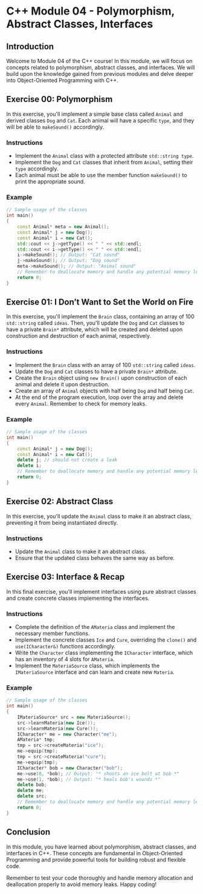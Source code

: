 # C++ Module 04 - Polymorphism, Abstract Classes, Interfaces

## Introduction
Welcome to Module 04 of the C++ course! In this module, we will focus on concepts related to polymorphism, abstract classes, and interfaces. We will build upon the knowledge gained from previous modules and delve deeper into Object-Oriented Programming with C++.

## Exercise 00: Polymorphism
In this exercise, you'll implement a simple base class called `Animal` and derived classes `Dog` and `Cat`. Each animal will have a specific `type`, and they will be able to `makeSound()` accordingly.

### Instructions
- Implement the `Animal` class with a protected attribute `std::string type`.
- Implement the `Dog` and `Cat` classes that inherit from `Animal`, setting their `type` accordingly.
- Each animal must be able to use the member function `makeSound()` to print the appropriate sound.

### Example
```cpp
// Sample usage of the classes
int main()
{
    const Animal* meta = new Animal();
    const Animal* j = new Dog();
    const Animal* i = new Cat();
    std::cout << j->getType() << " " << std::endl;
    std::cout << i->getType() << " " << std::endl;
    i->makeSound(); // Output: "Cat sound"
    j->makeSound(); // Output: "Dog sound"
    meta->makeSound(); // Output: "Animal sound"
    // Remember to deallocate memory and handle any potential memory leaks.
    return 0;
}
```

## Exercise 01: I Don’t Want to Set the World on Fire
In this exercise, you'll implement the `Brain` class, containing an array of 100 `std::string` called `ideas`. Then, you'll update the `Dog` and `Cat` classes to have a private `Brain*` attribute, which will be created and deleted upon construction and destruction of each animal, respectively.

### Instructions
- Implement the `Brain` class with an array of 100 `std::string` called `ideas`.
- Update the `Dog` and `Cat` classes to have a private `Brain*` attribute.
- Create the `Brain` object using `new Brain()` upon construction of each animal and delete it upon destruction.
- Create an array of `Animal` objects with half being `Dog` and half being `Cat`.
- At the end of the program execution, loop over the array and delete every `Animal`. Remember to check for memory leaks.

### Example
```cpp
// Sample usage of the classes
int main()
{
    const Animal* j = new Dog();
    const Animal* i = new Cat();
    delete j; // should not create a leak
    delete i;
    // Remember to deallocate memory and handle any potential memory leaks.
    return 0;
}
```

## Exercise 02: Abstract Class
In this exercise, you'll update the `Animal` class to make it an abstract class, preventing it from being instantiated directly.

### Instructions
- Update the `Animal` class to make it an abstract class.
- Ensure that the updated class behaves the same way as before.

## Exercise 03: Interface & Recap
In this final exercise, you'll implement interfaces using pure abstract classes and create concrete classes implementing the interfaces.

### Instructions
- Complete the definition of the `AMateria` class and implement the necessary member functions.
- Implement the concrete classes `Ice` and `Cure`, overriding the `clone()` and `use(ICharacter&)` functions accordingly.
- Write the `Character` class implementing the `ICharacter` interface, which has an inventory of 4 slots for `AMateria`.
- Implement the `MateriaSource` class, which implements the `IMateriaSource` interface and can learn and create new `Materia`.

### Example
```cpp
// Sample usage of the classes
int main()
{
    IMateriaSource* src = new MateriaSource();
    src->learnMateria(new Ice());
    src->learnMateria(new Cure());
    ICharacter* me = new Character("me");
    AMateria* tmp;
    tmp = src->createMateria("ice");
    me->equip(tmp);
    tmp = src->createMateria("cure");
    me->equip(tmp);
    ICharacter* bob = new Character("bob");
    me->use(0, *bob); // Output: "* shoots an ice bolt at bob *"
    me->use(1, *bob); // Output: "* heals bob's wounds *"
    delete bob;
    delete me;
    delete src;
    // Remember to deallocate memory and handle any potential memory leaks.
    return 0;
}
```

## Conclusion
In this module, you have learned about polymorphism, abstract classes, and interfaces in C++. These concepts are fundamental in Object-Oriented Programming and provide powerful tools for building robust and flexible code.

Remember to test your code thoroughly and handle memory allocation and deallocation properly to avoid memory leaks. Happy coding!
